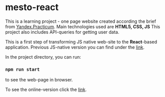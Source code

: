 # mesto-react

This is a learning project  - one page website created according the brief from [Yandex.Practicum](https://www.practicum.yandex.ru).
Main technologies used are **HTML5, CSS, JS** 
This project also includes API-queries for getting user data.

This is a first step of transforming JS native web-site to the **React**-based application. 
Previous JS-native version you can find under the [link](https://github.com/NadezhdaTerenteva/mesto).

In the project directory, you can run:

### `npm run start`
to see the web-page in browser. 

To see the online-version click the [link](https://nadezhdaterenteva.github.io/mesto-react/).

